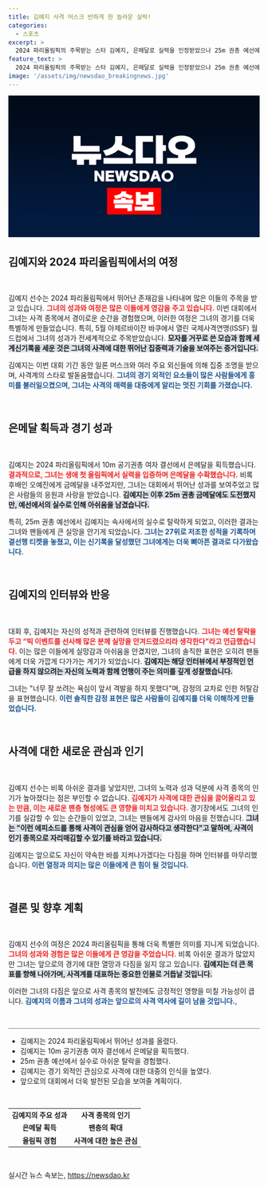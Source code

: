 ```yaml
---
title: 김예지 사격 머스크 반하게 한 놀라운 실력!
categories:
  - 스포츠
excerpt: >
  2024 파리올림픽의 주목받는 스타 김예지, 은메달로 실력을 인정받았으나 25m 권총 예선에서 탈락. “팬들께 실망을 안겨드려 죄송”이라며 뼈아픈 소감. 사격의 인기 상승 기대감도 전했다.
feature_text: >
  2024 파리올림픽의 주목받는 스타 김예지, 은메달로 실력을 인정받았으나 25m 권총 예선에서 탈락. “팬들께 실망을 안겨드려 죄송”이라며 뼈아픈 소감. 사격의 인기 상승 기대감도 전했다.
image: '/assets/img/newsdao_breakingnews.jpg'
---
```


<p><img src="/assets/img/newsdao_breakingnews.jpg" alt="flaretime 속보" /></p>

<h2 data-ke-size="size26">김예지와 2024 파리올림픽에서의 여정</h2>

<p data-ke-size="size16">&nbsp;</p>

<p>김예지 선수는 2024 파리올림픽에서 뛰어난 존재감을 나타내며 많은 이들의 주목을 받고 있습니다. <b><span style="color: #ee2323;">그녀의 성과와 여정은 많은 이들에게 영감을 주고 있습니다.</span></b> 이번 대회에서 그녀는 사격 종목에서 경이로운 순간을 경험했으며, 이러한 여정은 그녀의 경기를 더욱 특별하게 만들었습니다. 특히, 5월 아제르바이잔 바쿠에서 열린 국제사격연맹(ISSF) 월드컵에서 그녀의 성과가 전세계적으로 주목받았습니다. <b><span style="background-color: #21538527;">모자를 거꾸로 쓴 모습과 함께 세계신기록을 세운 것은 그녀의 사격에 대한 뛰어난 집중력과 기술을 보여주는 증거입니다.</span></b></p>

<p>김예지는 이번 대회 기간 동안 일론 머스크와 여러 주요 외신들에 의해 집중 조명을 받으며, 사격계의 스타로 발돋움했습니다. <b><span style="color: #1a5490;">그녀의 경기 외적인 요소들이 많은 사람들에게 흥미를 불러일으켰으며, 그녀는 사격의 매력을 대중에게 알리는 멋진 기회를 가졌습니다.</span></b></p>

<p data-ke-size="size16">&nbsp;</p>

<h2 data-ke-size="size26">은메달 획득과 경기 성과</h2>

<p data-ke-size="size16">&nbsp;</p>

<p>김예지는 2024 파리올림픽에서 10m 공기권총 여자 결선에서 은메달을 획득했습니다. <b><span style="color: #ee2323;">결과적으로, 그녀는 생애 첫 올림픽에서 실력을 입증하며 은메달을 수확했습니다.</span></b> 비록 후배인 오예진에게 금메달을 내주었지만, 그녀는 대회에서 뛰어난 성과를 보여주었고 많은 사람들의 응원과 사랑을 받았습니다. <b><span style="background-color: #21538527;">김예지는 이후 25m 권총 금메달에도 도전했지만, 예선에서의 실수로 인해 아쉬움을 남겼습니다.</span></b></p>

<p>특히, 25m 권총 예선에서 김예지는 속사에서의 실수로 탈락하게 되었고, 이러한 결과는 그녀와 팬들에게 큰 실망을 안기게 되었습니다. <b><span style="color: #1a5490;">그녀는 27위로 저조한 성적을 기록하며 결선행 티켓을 놓쳤고, 이는 신기록을 달성했던 그녀에게는 더욱 뼈아픈 결과로 다가왔습니다.</span></b> </p>

<p data-ke-size="size16">&nbsp;</p>

<h2 data-ke-size="size26">김예지의 인터뷰와 반응</h2>

<p data-ke-size="size16">&nbsp;</p>

<p>대회 후, 김예지는 자신의 성적과 관련하여 인터뷰를 진행했습니다. <b><span style="color: #ee2323;">그녀는 예선 탈락을 두고 “빅 이벤트를 선사해 많은 분께 실망을 안겨드렸으리라 생각한다”라고 언급했습니다.</span></b> 이는 많은 이들에게 실망감과 아쉬움을 안겼지만, 그녀의 솔직한 표현은 오히려 팬들에게 더욱 가깝게 다가가는 계기가 되었습니다. <b><span style="background-color: #21538527;">김예지는 해당 인터뷰에서 부정적인 언급을 하지 않으려는 자신의 노력과 함께 언행이 주는 의미를 깊게 성찰했습니다.</span></b></p>

<p>그녀는 "너무 잘 쏘려는 욕심이 앞서 격발을 하지 못했다"며, 감정의 교차로 인한 허탈감을 표현했습니다. <b><span style="color: #1a5490;">이런 솔직한 감정 표현은 많은 사람들이 김예지를 더욱 이해하게 만들었습니다.</span></b></p>

<p data-ke-size="size16">&nbsp;</p>

<h2 data-ke-size="size26">사격에 대한 새로운 관심과 인기</h2>

<p data-ke-size="size16">&nbsp;</p>

<p>김예지 선수는 비록 아쉬운 결과를 낳았지만, 그녀의 노력과 성과 덕분에 사격 종목의 인기가 높아졌다는 점은 부인할 수 없습니다. <b><span style="color: #ee2323;">김예지가 사격에 대한 관심을 끌어올리고 있는 만큼, 이는 새로운 팬층 형성에도 큰 영향을 미치고 있습니다.</span></b> 경기장에서도 그녀의 인기를 실감할 수 있는 순간들이 있었고, 그녀는 팬들에게 감사의 마음을 전했습니다. <b><span style="background-color: #21538527;">그녀는 "이런 에피소드를 통해 사격이 관심을 얻어 감사하다고 생각한다"고 말하며, 사격이 인기 종목으로 자리매김할 수 있기를 바라고 있습니다.</span></b></p>

<p>김예지는 앞으로도 자신이 약속한 바를 지켜나가겠다는 다짐을 하며 인터뷰를 마무리했습니다. <b><span style="color: #1a5490;">이런 열정과 의지는 많은 이들에게 큰 힘이 될 것입니다.</span></b></p>

<p data-ke-size="size16">&nbsp;</p>

<h2 data-ke-size="size26">결론 및 향후 계획</h2>

<p data-ke-size="size16">&nbsp;</p>

<p>김예지 선수의 여정은 2024 파리올림픽을 통해 더욱 특별한 의미를 지니게 되었습니다. <b><span style="color: #ee2323;">그녀의 성과와 경험은 많은 이들에게 큰 영감을 주었습니다.</span></b> 비록 아쉬운 결과가 많았지만 그녀는 앞으로의 경기에 대한 열망과 다짐을 잃지 않고 있습니다. <b><span style="background-color: #21538527;">김예지는 더 큰 목표를 향해 나아가며, 사격계를 대표하는 중요한 인물로 거듭날 것입니다.</span></b></p>

<p>이러한 그녀의 다짐은 앞으로 사격 종목의 발전에도 긍정적인 영향을 미칠 가능성이 큽니다. <b><span style="color: #1a5490;">김예지의 이름과 그녀의 성과는 앞으로의 사격 역사에 길이 남을 것입니다.</span></b>, </p>

<p data-ke-size="size16">&nbsp;</p>

<hr style="height: 1px; background-color: gray;">

<ul>
    <li>김예지는 2024 파리올림픽에서 뛰어난 성과를 올렸다.</li>
    <li>김예지는 10m 공기권총 여자 결선에서 은메달을 획득했다.</li>
    <li>25m 권총 예선에서 실수로 아쉬운 탈락을 경험했다.</li>
    <li>김예지는 경기 외적인 관심으로 사격에 대한 대중의 인식을 높였다.</li>
    <li>앞으로의 대회에서 더욱 발전된 모습을 보여줄 계획이다.</li>
</ul>

<p data-ke-size="size16">&nbsp;</p>

<table style="width: 100%; border-spacing: 0;">
    <tr>
        <td style="text-align: center; height: 17px;"><b>김예지의 주요 성과</b></td>
        <td style="text-align: center; height: 17px;"><b>사격 종목의 인기</b></td>
    </tr>
    <tr>
        <td style="text-align: center; height: 17px;"><b>은메달 획득</b></td>
        <td style="text-align: center; height: 17px;"><b>팬층의 확대</b></td>
    </tr>
    <tr>
        <td style="text-align: center; height: 17px;"><b>올림픽 경험</b></td>
        <td style="text-align: center; height: 17px;"><b>사격에 대한 높은 관심</b></td>
    </tr>
</table>

<p data-ke-size="size16">&nbsp;</p>
실시간 뉴스 속보는, <a href="https://newsdao.kr" rel="dofollow">https://newsdao.kr</a>



